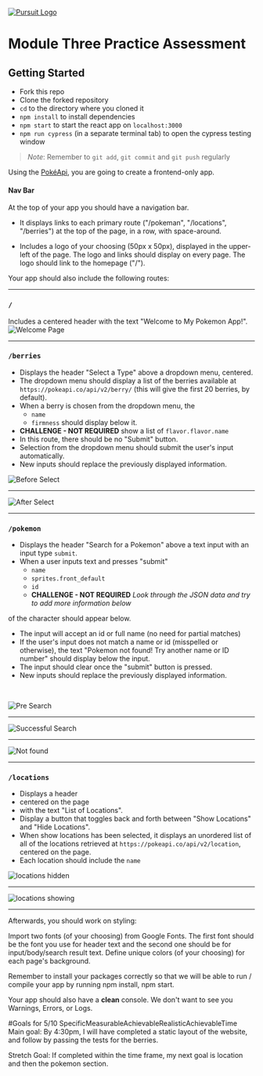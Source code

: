 [![Pursuit Logo](https://avatars1.githubusercontent.com/u/5825944?s=200&v=4)](https://pursuit.org)

# Module Three Practice Assessment

## Getting Started

- Fork this repo
- Clone the forked repository
- `cd` to the directory where you cloned it
- `npm install` to install dependencies
- `npm start` to start the react app on `localhost:3000`
- `npm run cypress` (in a separate terminal tab) to open the cypress testing window

> _Note_: Remember to `git add`, `git commit` and `git push` regularly

Using the [PokéApi](https://pokeapi.co/), you are going to create a frontend-only app.

#### Nav Bar

At the top of your app you should have a navigation bar.

- It displays links to each primary route ("/pokeman", "/locations", "/berries") at the top of the page, in a row, with space-around.

- Includes a logo of your choosing (50px x 50px), displayed in the upper-left of the page.
  The logo and links should display on every page.
  The logo should link to the homepage ("/").

Your app should also include the following routes:

<hr />

### `/`

Includes a centered header with the text "Welcome to My Pokemon App!". ![Welcome Page](./assets/welcome.png)

<hr />

### `/berries`

- Displays the header "Select a Type" above a dropdown menu, centered.
- The dropdown menu should display a list of the berries available at `https://pokeapi.co/api/v2/berry/` (this will give the first 20 berries, by default).
- When a berry is chosen from the dropdown menu, the
  - `name`
  - `firmness`
    should display below it.
- **CHALLENGE - NOT REQUIRED** show a list of `flavor.flavor.name`
- In this route, there should be no "Submit" button.
- Selection from the dropdown menu should submit the user's input automatically.
- New inputs should replace the previously displayed information.
  <br />

![Before Select](./assets/select1.png)

<hr />

![After Select](./assets/select2.png)

<hr />

### `/pokemon`

- Displays the header "Search for a Pokemon" above a text input with an input type `submit`.
- When a user inputs text and presses "submit"
  - `name`
  - `sprites.front_default`
  - `id`
  - **CHALLENGE - NOT REQUIRED** _Look through the JSON data and try to add more information below_

of the character should appear below.

- The input will accept an id or full name (no need for partial matches)
- If the user's input does not match a name or id (misspelled or otherwise), the text "Pokemon not found! Try another name or ID number" should display below the input.
- The input should clear once the "submit" button is pressed.
- New inputs should replace the previously displayed information.

<br />

![Pre Search](./assets/search1.png)

<hr />

![Successful Search](./assets/search2.png)

<hr />

![Not found](./assets/search3.png)

<hr />

### `/locations`

- Displays a header
- centered on the page
- with the text "List of Locations".
- Display a button that toggles back and forth between "Show Locations" and "Hide Locations".
- When show locations has been selected, it displays an unordered list of all of the locations retrieved at `https://pokeapi.co/api/v2/location`, centered on the page.
- Each location should include the `name`
  <br />

![locations hidden](./assets/locations1.png)

<hr />

![locations showing](./assets/locations2.png)

<hr />

Afterwards, you should work on styling:

Import two fonts (of your choosing) from Google Fonts. The first font should be the font you use for header text and the second one should be for input/body/search result text.
Define unique colors (of your choosing) for each page's background.

Remember to install your packages correctly so that we will be able to run / compile your app by running npm install, npm start.

Your app should also have a **clean** console. We don't want to see you Warnings, Errors, or Logs.

#Goals for 5/10
SpecificMeasurableAchievableRealisticAchievableTime 
Main goal: By 4:30pm, I will have completed a static layout of the website, and follow by passing the tests for the berries. 


Stretch Goal: If completed within the time frame, my next goal is location and then the pokemon section. 
